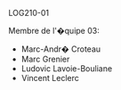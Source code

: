 LOG210-01

Membre de l'�quipe 03: 
<ul>
	<li>Marc-Andr� Croteau</li>
	<li>Marc Grenier</li>
	<li>Ludovic Lavoie-Bouliane</li>
	<li>Vincent Leclerc</li>
</ul>

	
